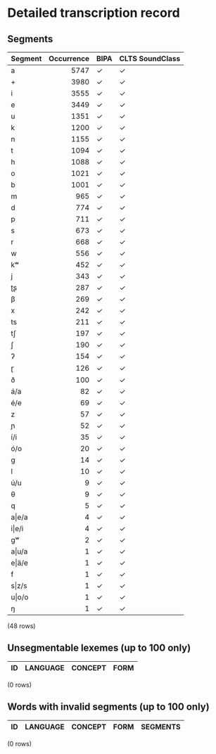
# Detailed transcription record

## Segments

| Segment | Occurrence | BIPA | CLTS SoundClass |
|:-----------|-------------:|:-------|:------------------|
| a | 5747 | ✓ | ✓ |
| + | 3980 | ✓ | ✓ |
| i | 3555 | ✓ | ✓ |
| e | 3449 | ✓ | ✓ |
| u | 1351 | ✓ | ✓ |
| k | 1200 | ✓ | ✓ |
| n | 1155 | ✓ | ✓ |
| t | 1094 | ✓ | ✓ |
| h | 1088 | ✓ | ✓ |
| o | 1021 | ✓ | ✓ |
| b | 1001 | ✓ | ✓ |
| m | 965 | ✓ | ✓ |
| d | 774 | ✓ | ✓ |
| p | 711 | ✓ | ✓ |
| s | 673 | ✓ | ✓ |
| r | 668 | ✓ | ✓ |
| w | 556 | ✓ | ✓ |
| kʷ | 452 | ✓ | ✓ |
| j | 343 | ✓ | ✓ |
| ʈʂ | 287 | ✓ | ✓ |
| β | 269 | ✓ | ✓ |
| x | 242 | ✓ | ✓ |
| ts | 211 | ✓ | ✓ |
| tʃ | 197 | ✓ | ✓ |
| ʃ | 190 | ✓ | ✓ |
| ʔ | 154 | ✓ | ✓ |
| ɽ | 126 | ✓ | ✓ |
| ð | 100 | ✓ | ✓ |
| á/a | 82 | ✓ | ✓ |
| é/e | 69 | ✓ | ✓ |
| z | 57 | ✓ | ✓ |
| ɲ | 52 | ✓ | ✓ |
| í/i | 35 | ✓ | ✓ |
| ó/o | 20 | ✓ | ✓ |
| g | 14 | ✓ | ✓ |
| l | 10 | ✓ | ✓ |
| ú/u | 9 | ✓ | ✓ |
| θ | 9 | ✓ | ✓ |
| q | 5 | ✓ | ✓ |
| a&#124;e/a | 4 | ✓ | ✓ |
| i&#124;e/i | 4 | ✓ | ✓ |
| gʷ | 2 | ✓ | ✓ |
| a&#124;u/a | 1 | ✓ | ✓ |
| e&#124;ä/e | 1 | ✓ | ✓ |
| f | 1 | ✓ | ✓ |
| s&#124;z/s | 1 | ✓ | ✓ |
| u&#124;o/o | 1 | ✓ | ✓ |
| ŋ | 1 | ✓ | ✓ |

(48 rows)



## Unsegmentable lexemes (up to 100 only)

| ID | LANGUAGE | CONCEPT | FORM |
|------|------------|-----------|--------|

(0 rows)



## Words with invalid segments (up to 100 only)

| ID | LANGUAGE | CONCEPT | FORM | SEGMENTS |
|------|------------|-----------|--------|------------|

(0 rows)


